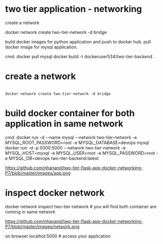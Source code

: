 # two tier application - networking 

create a network 

docker network create two-tier-network -d bridge

build docker images for python application and push to docker hub. pull docker image for mysql application.

cmd: docker pull mysql 
     docker build -t dockeruser534/two-tier-backend .

# create a network
                                                                                                                          docker network create two-tier-network -d bridge

# build docker container for both application in same network

cmd:   docker run -d --name mysql --network two-tier-network -e MYSQL_ROOT_PASSWORD=root -e MYSQL_DATABASE=devops mysql   
        docker run -d -p 5000:5000 --network two-tier-network -e MYSQL_HOST=mysql -e MYSQL_USER=root -e MYSQL_PASSWORD=root -e MYSQL_DB=devops two-tier-backend:latest

https://github.com/nhanand/two-tier-flask-app-docker-networking-P7/blob/master/images/app.png

# inspect docker network 

  docker network inspect two-tier-network  # you will find both container are running in same network

https://github.com/nhanand/two-tier-flask-app-docker-networking-P7/blob/master/images/network.png

on browser 
localhot:5000                   # access your application 

